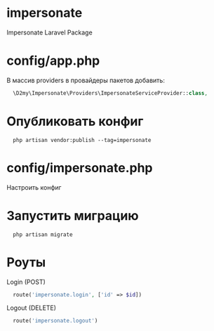 # impersonate
Impersonate Laravel Package

# config/app.php

В массив providers в провайдеры пакетов добавить:

``` php
  \D2my\Impersonate\Providers\ImpersonateServiceProvider::class,
```

# Опубликовать конфиг

```
  php artisan vendor:publish --tag=impersonate
```

# config/impersonate.php

Настроить конфиг

# Запустить миграцию

```
  php artisan migrate
```

# Роуты

Login (POST)

```php
  route('impersonate.login', ['id' => $id])
```

Logout (DELETE)

```php
  route('impersonate.logout')
```
